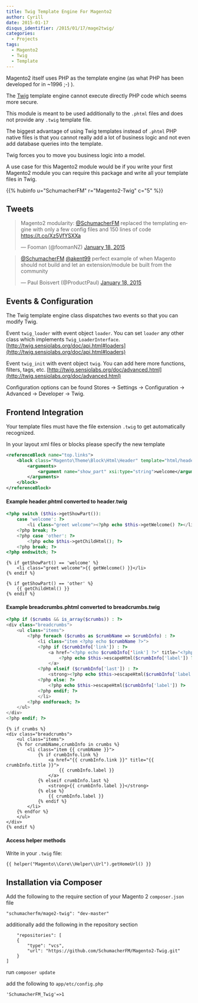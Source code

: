 ```yaml
---
title: Twig Template Engine For Magento2
author: Cyrill
date: 2015-01-17
disqus_identifier: /2015/01/17/mage2twig/
categories:
  - Projects
tags:
  - Magento2
  - Twig
  - Template
---
```


Magento2 itself uses PHP as the template engine (as what PHP has been developed for in ~1996 ;-) ).

The [Twig](http://twig.sensiolabs.org) template engine cannot execute directly PHP code which seems more secure.

This module is meant to be used additionally to the `.phtml` files and does not 
provide any `.twig` template file.

<!--more-->

The biggest advantage of using Twig templates instead of `.phtml` PHP native files is that you cannot
really add a lot of business logic and not even add database queries into the template.

Twig forces you to move you business logic into a model.

A use case for this Magento2 module would be if you write your first Magento2 module you can 
require this package and write all your template files in Twig.

{{% hubinfo u="SchumacherFM" r="Magento2-Twig" c="5" %}}

Tweets
-------

<blockquote class="twitter-tweet" lang="en"><p>Magento2 modularity: 
<a href="https://twitter.com/SchumacherFM">@SchumacherFM</a> replaced the templating engine with only a 
few config files and 150 lines of code <a href="https://t.co/Xz5VfYSXXa">https://t.co/Xz5VfYSXXa</a>
</p>&mdash; Fooman (@foomanNZ) 
<a href="https://twitter.com/foomanNZ/status/556715856638390273">January 18, 2015</a></blockquote>

<blockquote class="twitter-tweet" lang="en"><p>
<a href="https://twitter.com/SchumacherFM">@SchumacherFM</a> 
<a href="https://twitter.com/akent99">@akent99</a> perfect example of when Magento should not build 
and let an extension/module be built from the community</p>&mdash; Paul Boisvert (@ProductPaul) 
<a href="https://twitter.com/ProductPaul/status/556733000172724224">January 18, 2015</a></blockquote>

Events & Configuration
-------------

The Twig template engine class dispatches two events so that you can modify Twig.

Event `twig_loader` with event object `loader`. You can set `loader` any other class which implements
`Twig_LoaderInterface`. [http://twig.sensiolabs.org/doc/api.html#loaders](http://twig.sensiolabs.org/doc/api.html#loaders)

Event `twig_init` with event object `twig`. You can add here more functions, filters, tags, etc.
[http://twig.sensiolabs.org/doc/advanced.html](http://twig.sensiolabs.org/doc/advanced.html)

Configuration options can be found Stores -> Settings -> Configuration -> Advanced -> Developer -> Twig.

Frontend Integration
--------------------

Your template files must have the file extension `.twig` to get automatically recognized.

In your layout xml files or blocks please specify the new template

```xml
<referenceBlock name="top.links">
    <block class="Magento\Theme\Block\Html\Header" template="html/header.twig" name="header" as="header" before="-">
        <arguments>
            <argument name="show_part" xsi:type="string">welcome</argument>
        </arguments>
    </block>
</referenceBlock>
```

#### Example header.phtml converted to header.twig

```php
<?php switch ($this->getShowPart()):
    case 'welcome': ?>
        <li class="greet welcome"><?php echo $this->getWelcome() ?></li>
    <?php break; ?>
    <?php case 'other': ?>
        <?php echo $this->getChildHtml(); ?>
    <?php break; ?>
<?php endswitch; ?>
```

```twig
{% if getShowPart() == 'welcome' %}
    <li class="greet welcome">{{ getWelcome() }}</li>
{% endif %}

{% if getShowPart() == 'other' %}
    {{ getChildHtml() }}
{% endif %}
```

#### Example breadcrumbs.phtml converted to breadcrumbs.twig

```php
<?php if ($crumbs && is_array($crumbs)) : ?>
<div class="breadcrumbs">
    <ul class="items">
        <?php foreach ($crumbs as $crumbName => $crumbInfo) : ?>
            <li class="item <?php echo $crumbName ?>">
            <?php if ($crumbInfo['link']) : ?>
                <a href="<?php echo $crumbInfo['link'] ?>" title="<?php echo $this->escapeHtml($crumbInfo['title']) ?>">
                    <?php echo $this->escapeHtml($crumbInfo['label']) ?>
                </a>
            <?php elseif ($crumbInfo['last']) : ?>
                <strong><?php echo $this->escapeHtml($crumbInfo['label']) ?></strong>
            <?php else: ?>
                <?php echo $this->escapeHtml($crumbInfo['label']) ?>
            <?php endif; ?>
            </li>
        <?php endforeach; ?>
    </ul>
</div>
<?php endif; ?>
```

```twig
{% if crumbs %}
<div class="breadcrumbs">
    <ul class="items">
    {% for crumbName,crumbInfo in crumbs %}
        <li class="item {{ crumbName }}">
            {% if crumbInfo.link %}
                <a href="{{ crumbInfo.link }}" title="{{ crumbInfo.title }}">
                    {{ crumbInfo.label }}
                </a>
            {% elseif crumbInfo.last %}
                <strong>{{ crumbInfo.label }}</strong>
            {% else %}
                {{ crumbInfo.label }}
            {% endif %}
        </li>
    {% endfor %}
    </ul>
</div>
{% endif %}
```

#### Access helper methods

Write in your `.twig` file:

```
{{ helper("Magento\\Core\\Helper\\Url").getHomeUrl() }}
```

Installation via Composer
------------

Add the following to the require section of your Magento 2 `composer.json` file

    "schumacherfm/mage2-twig": "dev-master"

additionally add the following in the repository section

        "repositories": [
        {
            "type": "vcs",
            "url": "https://github.com/SchumacherFM/Magento2-Twig.git"
        }
    ]
    
run `composer update`

add the following to `app/etc/config.php`

    'SchumacherFM_Twig'=>1

